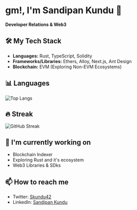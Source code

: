 # gm!, I'm Sandipan Kundu 👋

**Developer Relations & Web3**

## 🛠️ My Tech Stack
- **Languages:** Rust, TypeScript, Solidity
- **Frameworks/Libraries:** Ethers, Alloy, Next.js, Ant Design
- **Blockchain:** EVM (Exploring Non-EVM Ecosystems)

## 📊 Languages
![Top Langs](https://github-readme-stats.vercel.app/api/top-langs/?username=skundu42&layout=compact&theme=radical)

## 🔥 Streak
![GitHub Streak](https://streak-stats.demolab.com?user=skundu42&theme=radical&date_format=M%20j%5B%2C%20Y%5D)

## 🌱 I'm currently working on
- Blockchain Indexer
- Exploring Rust and it's ecosystem
- Web3 Libraries & SDks

## 📫 How to reach me
- Twitter: [Skundu42](https://x.com/SandipanKundu42)
- LinkedIn: [Sandipan Kundu](https://www.linkedin.com/in/sandipan-k/)
